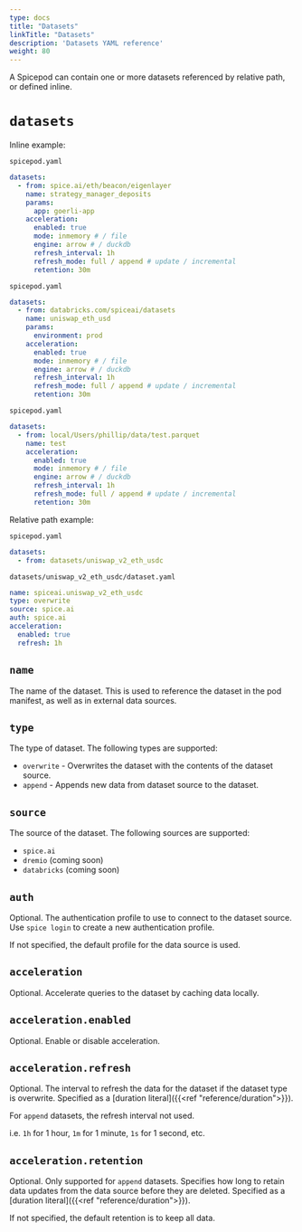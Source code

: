 ```yaml
---
type: docs
title: "Datasets"
linkTitle: "Datasets"
description: 'Datasets YAML reference'
weight: 80
---
```


A Spicepod can contain one or more datasets referenced by relative path, or defined inline.

# `datasets`

Inline example:

`spicepod.yaml`
```yaml
datasets:
  - from: spice.ai/eth/beacon/eigenlayer
    name: strategy_manager_deposits
    params:
      app: goerli-app
    acceleration:
      enabled: true
      mode: inmemory # / file
      engine: arrow # / duckdb
      refresh_interval: 1h
      refresh_mode: full / append # update / incremental
      retention: 30m
```

`spicepod.yaml`
```yaml
datasets:
  - from: databricks.com/spiceai/datasets
    name: uniswap_eth_usd
    params:
      environment: prod
    acceleration:
      enabled: true
      mode: inmemory # / file
      engine: arrow # / duckdb
      refresh_interval: 1h
      refresh_mode: full / append # update / incremental
      retention: 30m
```

`spicepod.yaml`
```yaml
datasets:
  - from: local/Users/phillip/data/test.parquet
    name: test
    acceleration:
      enabled: true
      mode: inmemory # / file
      engine: arrow # / duckdb
      refresh_interval: 1h
      refresh_mode: full / append # update / incremental
      retention: 30m
```

Relative path example:

`spicepod.yaml`
```yaml
datasets:
  - from: datasets/uniswap_v2_eth_usdc
```

`datasets/uniswap_v2_eth_usdc/dataset.yaml`
```yaml
name: spiceai.uniswap_v2_eth_usdc
type: overwrite
source: spice.ai
auth: spice.ai
acceleration:
  enabled: true
  refresh: 1h
```

## `name`

The name of the dataset. This is used to reference the dataset in the pod manifest, as well as in external data sources.

## `type`

The type of dataset. The following types are supported:

- `overwrite` - Overwrites the dataset with the contents of the dataset source.
- `append` - Appends new data from dataset source to the dataset.

## `source`

The source of the dataset. The following sources are supported:

- `spice.ai`
- `dremio` (coming soon)
- `databricks` (coming soon)

## `auth`

Optional. The authentication profile to use to connect to the dataset source. Use `spice login` to create a new authentication profile.

If not specified, the default profile for the data source is used.

## `acceleration`

Optional. Accelerate queries to the dataset by caching data locally.

## `acceleration.enabled`

Optional. Enable or disable acceleration.

## `acceleration.refresh`

Optional. The interval to refresh the data for the dataset if the dataset type is overwrite. Specified as a [duration literal]({{<ref "reference/duration">}}).

For `append` datasets, the refresh interval not used.

i.e. `1h` for 1 hour, `1m` for 1 minute, `1s` for 1 second, etc.

## `acceleration.retention`

Optional. Only supported for `append` datasets. Specifies how long to retain data updates from the data source before they are deleted. Specified as a [duration literal]({{<ref "reference/duration">}}).

If not specified, the default retention is to keep all data.
